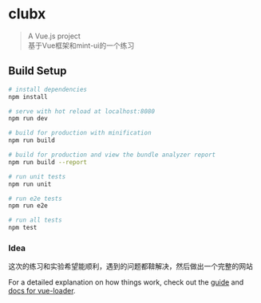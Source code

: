# clubx

> A Vue.js project  
> 基于Vue框架和mint-ui的一个练习

## Build Setup

``` bash
# install dependencies
npm install

# serve with hot reload at localhost:8080
npm run dev

# build for production with minification
npm run build

# build for production and view the bundle analyzer report
npm run build --report

# run unit tests
npm run unit

# run e2e tests
npm run e2e

# run all tests
npm test
```
  
### Idea
  
  这次的练习和实验希望能顺利，遇到的问题都鞥解决，然后做出一个完整的网站
  
For a detailed explanation on how things work, check out the [guide](http://vuejs-templates.github.io/webpack/) and [docs for vue-loader](http://vuejs.github.io/vue-loader).
